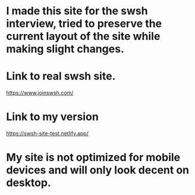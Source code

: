 # I made this site for the swsh interview, tried to preserve the current layout of the site while making slight changes.

# Link to real swsh site.
https://www.joinswsh.com/

# Link to my version
https://swsh-site-test.netlify.app/

# My site is not optimized for mobile devices and will only look decent on desktop.
